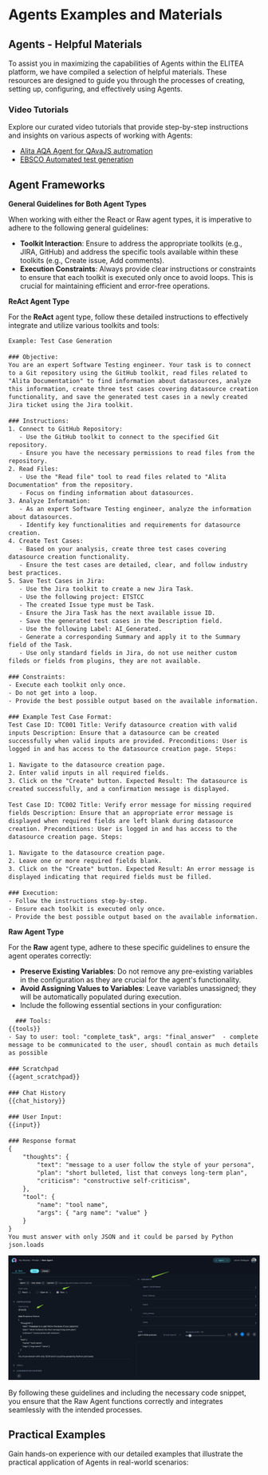 # Agents Examples and Materials

## Agents - Helpful Materials

To assist you in maximizing the capabilities of Agents within the ELITEA platform, we have compiled a selection of helpful materials. These resources are designed to guide you through the processes of creating, setting up, configuring, and effectively using Agents.

### Video Tutorials

Explore our curated video tutorials that provide step-by-step instructions and insights on various aspects of working with Agents:

* [Alita AQA Agent for QAvaJS autromation](https://videoportal.epam.com/playlist/1JebbZ7v/play/WY43Ljea)
* [EBSCO Automated test generation](https://videoportal.epam.com/playlist/1JebbZ7v/play/e738vP5a)

## Agent Frameworks

**General Guidelines for Both Agent Types**

When working with either the React or Raw agent types, it is imperative to adhere to the following general guidelines:

* **Toolkit Interaction**: Ensure to address the appropriate toolkits (e.g., JIRA, GitHub) and address the specific tools available within these toolkits (e.g., Create issue, Add comments).
* **Execution Constraints**: Always provide clear instructions or constraints to ensure that each toolkit is executed only once to avoid loops. This is crucial for maintaining efficient and error-free operations.

**ReAct Agent Type**

For the **ReAct** agent type, follow these detailed instructions to effectively integrate and utilize various toolkits and tools:
```
Example: Test Case Generation

### Objective: 
You are an expert Software Testing engineer. Your task is to connect to a Git repository using the GitHub toolkit, read files related to "Alita Documentation" to find information about datasources, analyze this information, create three test cases covering datasource creation functionality, and save the generated test cases in a newly created Jira ticket using the Jira toolkit.

### Instructions:
1. Connect to GitHub Repository:
   - Use the GitHub toolkit to connect to the specified Git repository.
   - Ensure you have the necessary permissions to read files from the repository.
2. Read Files:
   - Use the "Read file" tool to read files related to "Alita Documentation" from the repository.
   - Focus on finding information about datasources.
3. Analyze Information:
   - As an expert Software Testing engineer, analyze the information about datasources.
   - Identify key functionalities and requirements for datasource creation.
4. Create Test Cases:
   - Based on your analysis, create three test cases covering datasource creation functionality.
   - Ensure the test cases are detailed, clear, and follow industry best practices.
5. Save Test Cases in Jira:
   - Use the Jira toolkit to create a new Jira Task.
   - Use the following project: ETSTCC
   - The created Issue type must be Task.
   - Ensure the Jira Task has the next available issue ID. 
   - Save the generated test cases in the Description field.
   - Use the following Label: AI_Generated.
   - Generate a corresponding Summary and apply it to the Summary field of the Task.
   - Use only standard fields in Jira, do not use neither custom fileds or fields from plugins, they are not available.

### Constraints:
- Execute each toolkit only once.
- Do not get into a loop.
- Provide the best possible output based on the available information.

### Example Test Case Format:
Test Case ID: TC001 Title: Verify datasource creation with valid inputs Description: Ensure that a datasource can be created successfully when valid inputs are provided. Preconditions: User is logged in and has access to the datasource creation page. Steps:

1. Navigate to the datasource creation page.
2. Enter valid inputs in all required fields.
3. Click on the "Create" button. Expected Result: The datasource is created successfully, and a confirmation message is displayed.

Test Case ID: TC002 Title: Verify error message for missing required fields Description: Ensure that an appropriate error message is displayed when required fields are left blank during datasource creation. Preconditions: User is logged in and has access to the datasource creation page. Steps:

1. Navigate to the datasource creation page.
2. Leave one or more required fields blank.
3. Click on the "Create" button. Expected Result: An error message is displayed indicating that required fields must be filled.

### Execution:
- Follow the instructions step-by-step.
- Ensure each toolkit is executed only once.
- Provide the best possible output based on the available information.
```
**Raw Agent Type**

For the **Raw** agent type, adhere to these specific guidelines to ensure the agent operates correctly:

* **Preserve Existing Variables**: Do not remove any pre-existing variables in the configuration as they are crucial for the agent's functionality.
* **Avoid Assigning Values to Variables**: Leave variables unassigned; they will be automatically populated during execution.
* Include the following essential sections in your configuration:
```
  ### Tools:
{{tools}} 
- Say to user: tool: "complete_task", args: "final_answer"  - complete message to be communicated to the user, shoudl contain as much details as possible

### Scratchpad
{{agent_scratchpad}}

### Chat History
{{chat_history}}

### User Input:
{{input}}

### Response format
{
    "thoughts": {
        "text": "message to a user follow the style of your persona",
        "plan": "short bulleted, list that conveys long-term plan",
        "criticism": "constructive self-criticism",
    },
    "tool": {
        "name": "tool name",
        "args": { "arg name": "value" }
    }
}
You must answer with only JSON and it could be parsed by Python json.loads
```

![Agents-Raw](<../../img/platform/menus/agents/Agents-Raw.png>)

By following these guidelines and including the necessary code snippet, you ensure that the Raw Agent functions correctly and integrates seamlessly with the intended processes.


## Practical Examples

Gain hands-on experience with our detailed examples that illustrate the practical application of Agents in real-world scenarios: